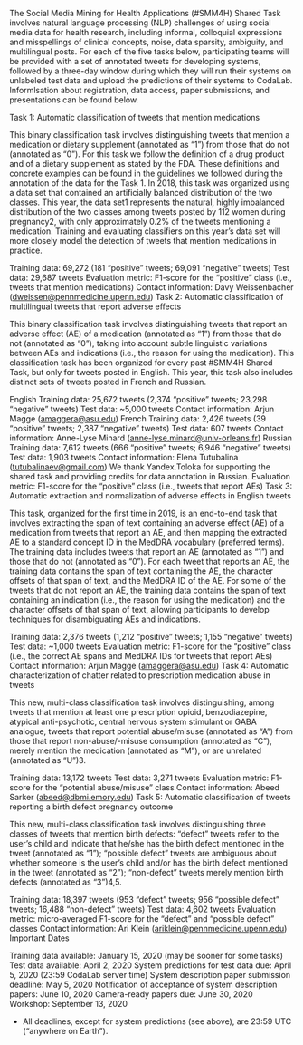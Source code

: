 
The Social Media Mining for Health Applications (#SMM4H) Shared Task involves natural language processing (NLP) challenges of using social media data for health research, including informal, colloquial expressions and misspellings of clinical concepts, noise, data sparsity, ambiguity, and multilingual posts. For each of the five tasks below, participating teams will be provided with a set of annotated tweets for developing systems, followed by a three-day window during which they will run their systems on unlabeled test data and upload the predictions of their systems to CodaLab. Informlsation about registration, data access, paper submissions, and presentations can be found below.

Task 1: Automatic classification of tweets that mention medications

This binary classification task involves distinguishing tweets that mention a medication or dietary supplement (annotated as “1”) from those that do not (annotated as “0”). For this task we follow the definition of a drug product and of a dietary supplement as stated by the FDA. These definitions and concrete examples can be found in the guidelines we followed during the annotation of the data for the Task 1. In 2018, this task was organized using a data set that contained an artificially balanced distribution of the two classes. This year, the data set1 represents the natural, highly imbalanced distribution of the two classes among tweets posted by 112 women during pregnancy2, with only approximately 0.2% of the tweets mentioning a medication. Training and evaluating classifiers on this year’s data set will more closely model the detection of tweets that mention medications in practice.

Training data: 69,272 (181 “positive” tweets; 69,091 “negative” tweets)
Test data: 29,687 tweets
Evaluation metric: F1-score for the “positive” class (i.e., tweets that mention medications)
Contact information: Davy Weissenbacher (dweissen@pennmedicine.upenn.edu)
Task 2: Automatic classification of multilingual tweets that report adverse effects

This binary classification task involves distinguishing tweets that report an adverse effect (AE) of a medication (annotated as “1”) from those that do not (annotated as “0”), taking into account subtle linguistic variations between AEs and indications (i.e., the reason for using the medication). This classification task has been organized for every past #SMM4H Shared Task, but only for tweets posted in English. This year, this task also includes distinct sets of tweets posted in French and Russian.

English
Training data: 25,672 tweets (2,374 “positive” tweets; 23,298 “negative” tweets)
Test data: ~5,000 tweets
Contact information: Arjun Magge (amaggera@asu.edu)
French
Training data: 2,426 tweets (39 “positive” tweets; 2,387 “negative” tweets)
Test data: 607 tweets
Contact information: Anne-Lyse Minard (anne-lyse.minard@univ-orleans.fr)
Russian
Training data: 7,612 tweets (666 “positive” tweets; 6,946 “negative” tweets)
Test data: 1,903 tweets
Contact information: Elena Tutubalina (tutubalinaev@gmail.com)
We thank Yandex.Toloka for supporting the shared task and providing credits for data annotation in Russian.
Evaluation metric: F1-score for the “positive” class (i.e., tweets that report AEs)
Task 3: Automatic extraction and normalization of adverse effects in English tweets

This task, organized for the first time in 2019, is an end-to-end task that involves extracting the span of text containing an adverse effect (AE) of a medication from tweets that report an AE, and then mapping the extracted AE to a standard concept ID in the MedDRA vocabulary (preferred terms). The training data includes tweets that report an AE (annotated as “1”) and those that do not (annotated as “0”). For each tweet that reports an AE, the training data contains the span of text containing the AE, the character offsets of that span of text, and the MedDRA ID of the AE. For some of the tweets that do not report an AE, the training data contains the span of text containing an indication (i.e., the reason for using the medication) and the character offsets of that span of text, allowing participants to develop techniques for disambiguating AEs and indications.

Training data: 2,376 tweets (1,212 “positive” tweets; 1,155 “negative” tweets)
Test data: ~1,000 tweets
Evaluation metric: F1-score for the “positive” class (i.e., the correct AE spans and MedDRA IDs for tweets that report AEs)
Contact information: Arjun Magge (amaggera@asu.edu)
Task 4: Automatic characterization of chatter related to prescription medication abuse in tweets

This new, multi-class classification task involves distinguishing, among tweets that mention at least one prescription opioid, benzodiazepine, atypical anti-psychotic, central nervous system stimulant or GABA analogue, tweets that report potential abuse/misuse (annotated as “A”) from those that report non-abuse/-misuse consumption (annotated as “C”), merely mention the medication (annotated as “M”), or are unrelated (annotated as “U”)3.

Training data: 13,172 tweets
Test data: 3,271 tweets
Evaluation metric: F1-score for the “potential abuse/misuse” class
Contact information: Abeed Sarker (abeed@dbmi.emory.edu)
Task 5: Automatic classification of tweets reporting a birth defect pregnancy outcome

This new, multi-class classification task involves distinguishing three classes of tweets that mention birth defects: “defect” tweets refer to the user’s child and indicate that he/she has the birth defect mentioned in the tweet (annotated as “1”); “possible defect” tweets are ambiguous about whether someone is the user’s child and/or has the birth defect mentioned in the tweet (annotated as “2”); “non-defect” tweets merely mention birth defects (annotated as “3”)4,5.

Training data: 18,397 tweets (953 “defect” tweets; 956 “possible defect” tweets; 16,488 “non-defect” tweets)
Test data: 4,602 tweets
Evaluation metric: micro-averaged F1-score for the “defect” and “possible defect” classes
Contact information: Ari Klein (ariklein@pennmedicine.upenn.edu)
Important Dates

Training data available: January 15, 2020 (may be sooner for some tasks)
Test data available: April 2, 2020
System predictions for test data due: April 5, 2020 (23:59 CodaLab server time)
System description paper submission deadline: May 5, 2020
Notification of acceptance of system description papers: June 10, 2020
Camera-ready papers due: June 30, 2020
Workshop: September 13, 2020

* All deadlines, except for system predictions (see above), are 23:59 UTC (“anywhere on Earth”).